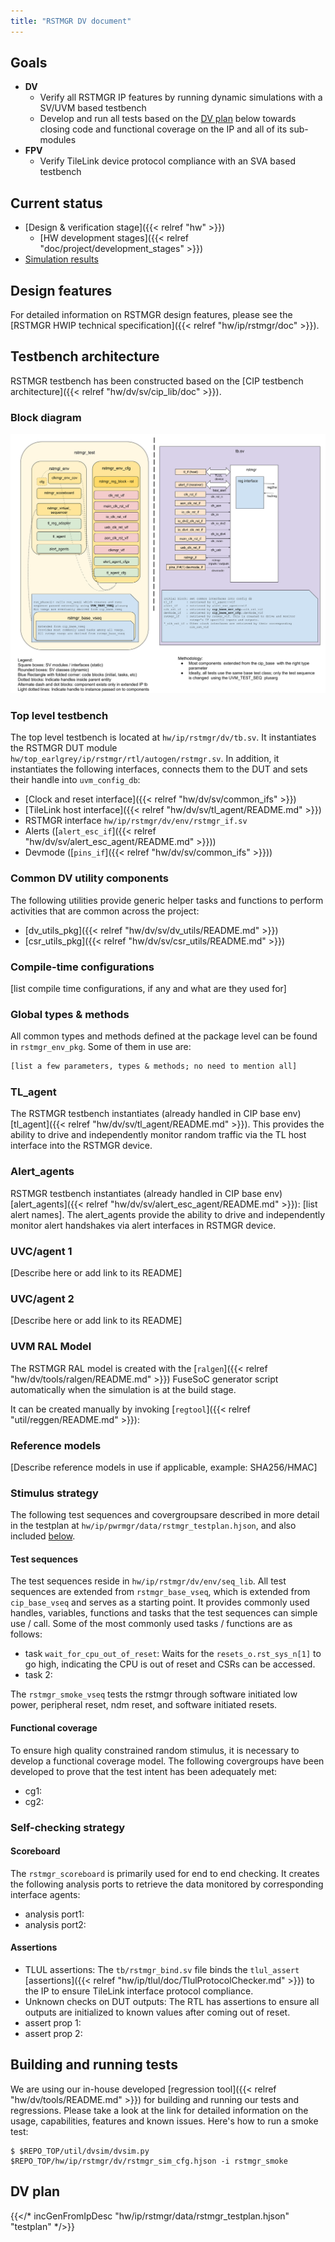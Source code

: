 ```yaml
---
title: "RSTMGR DV document"
---
```


<!-- Copy this file to hw/ip/rstmgr/doc/dv/index.md and make changes as needed.
For convenience 'rstmgr' in the document can be searched and replaced easily with the
desired IP (with case sensitivity!). Also, use the testbench block diagram
located at OpenTitan team drive / 'design verification'
as a starting point and modify it to reflect your rstmgr testbench and save it
to hw/ip/rstmgr/doc/dv/tb.svg. It should get linked and rendered under the block
diagram section below. Please update / modify / remove sections below as
applicable. Once done, remove this comment before making a PR. -->

## Goals
* **DV**
  * Verify all RSTMGR IP features by running dynamic simulations with a SV/UVM based testbench
  * Develop and run all tests based on the [DV plan](#dv-plan) below towards closing code and functional coverage on the IP and all of its sub-modules
* **FPV**
  * Verify TileLink device protocol compliance with an SVA based testbench

## Current status
* [Design & verification stage]({{< relref "hw" >}})
  * [HW development stages]({{< relref "doc/project/development_stages" >}})
* [Simulation results](https://reports.opentitan.org/hw/ip/rstmgr/dv/latest/results.html)

## Design features
For detailed information on RSTMGR design features, please see the [RSTMGR HWIP technical specification]({{< relref "hw/ip/rstmgr/doc" >}}).

## Testbench architecture
RSTMGR testbench has been constructed based on the [CIP testbench architecture]({{< relref "hw/dv/sv/cip_lib/doc" >}}).

### Block diagram
![Block diagram](tb.svg)

### Top level testbench
The top level testbench is located at `hw/ip/rstmgr/dv/tb.sv`.
It instantiates the RSTMGR DUT module `hw/top_earlgrey/ip/rstmgr/rtl/autogen/rstmgr.sv`.
In addition, it instantiates the following interfaces, connects them to the DUT and sets their handle into `uvm_config_db`:
* [Clock and reset interface]({{< relref "hw/dv/sv/common_ifs" >}})
* [TileLink host interface]({{< relref "hw/dv/sv/tl_agent/README.md" >}})
* RSTMGR interface `hw/ip/rstmgr/dv/env/rstmgr_if.sv`
* Alerts ([`alert_esc_if`]({{< relref "hw/dv/sv/alert_esc_agent/README.md" >}}))
* Devmode ([`pins_if`]({{< relref "hw/dv/sv/common_ifs" >}}))

### Common DV utility components
The following utilities provide generic helper tasks and functions to perform activities that are common across the project:
* [dv_utils_pkg]({{< relref "hw/dv/sv/dv_utils/README.md" >}})
* [csr_utils_pkg]({{< relref "hw/dv/sv/csr_utils/README.md" >}})

### Compile-time configurations
[list compile time configurations, if any and what are they used for]

### Global types & methods
All common types and methods defined at the package level can be found in
`rstmgr_env_pkg`. Some of them in use are:
```systemverilog
[list a few parameters, types & methods; no need to mention all]
```
### TL_agent
The RSTMGR testbench instantiates (already handled in CIP base env) [tl_agent]({{< relref "hw/dv/sv/tl_agent/README.md" >}}).
This provides the ability to drive and independently monitor random traffic via the TL host interface into the RSTMGR device.

### Alert_agents
RSTMGR testbench instantiates (already handled in CIP base env) [alert_agents]({{< relref "hw/dv/sv/alert_esc_agent/README.md" >}}):
[list alert names].
The alert_agents provide the ability to drive and independently monitor alert handshakes via alert interfaces in RSTMGR device.

### UVC/agent 1
[Describe here or add link to its README]

### UVC/agent 2
[Describe here or add link to its README]

### UVM RAL Model
The RSTMGR RAL model is created with the [`ralgen`]({{< relref "hw/dv/tools/ralgen/README.md" >}}) FuseSoC generator script automatically when the simulation is at the build stage.

It can be created manually by invoking [`regtool`]({{< relref "util/reggen/README.md" >}}):

### Reference models
[Describe reference models in use if applicable, example: SHA256/HMAC]

### Stimulus strategy
The following test sequences and covergroupsare described in more detail in the testplan at `hw/ip/pwrmgr/data/rstmgr_testplan.hjson`, and also included [below](#dv-plan).

#### Test sequences
The test sequences reside in `hw/ip/rstmgr/dv/env/seq_lib`.
All test sequences are extended from `rstmgr_base_vseq`, which is extended from `cip_base_vseq` and serves as a starting point.
It provides commonly used handles, variables, functions and tasks that the test sequences can simple use / call.
Some of the most commonly used tasks / functions are as follows:
* task `wait_for_cpu_out_of_reset`:
  Waits for the `resets_o.rst_sys_n[1]` to go high, indicating the CPU is out of reset and CSRs can be accessed.
* task 2:

The `rstmgr_smoke_vseq` tests the rstmgr through software initiated low power, peripheral reset, ndm reset, and software initiated resets.

#### Functional coverage
To ensure high quality constrained random stimulus, it is necessary to develop a functional coverage model.
The following covergroups have been developed to prove that the test intent has been adequately met:
* cg1:
* cg2:

### Self-checking strategy
#### Scoreboard
The `rstmgr_scoreboard` is primarily used for end to end checking.
It creates the following analysis ports to retrieve the data monitored by corresponding interface agents:
* analysis port1:
* analysis port2:
<!-- explain inputs monitored, flow of data and outputs checked -->

#### Assertions
* TLUL assertions: The `tb/rstmgr_bind.sv` file binds the `tlul_assert` [assertions]({{< relref "hw/ip/tlul/doc/TlulProtocolChecker.md" >}}) to the IP to ensure TileLink interface protocol compliance.
* Unknown checks on DUT outputs: The RTL has assertions to ensure all outputs are initialized to known values after coming out of reset.
* assert prop 1:
* assert prop 2:

## Building and running tests
We are using our in-house developed [regression tool]({{< relref "hw/dv/tools/README.md" >}}) for building and running our tests and regressions.
Please take a look at the link for detailed information on the usage, capabilities, features and known issues.
Here's how to run a smoke test:
```console
$ $REPO_TOP/util/dvsim/dvsim.py $REPO_TOP/hw/ip/rstmgr/dv/rstmgr_sim_cfg.hjson -i rstmgr_smoke
```

## DV plan
<!-- TODO: uncomment the line below after adding the testplan.
Please make sure the testplan is added to `/util/build_docs.py`. -->
{{</* incGenFromIpDesc "hw/ip/rstmgr/data/rstmgr_testplan.hjson" "testplan" */>}}
